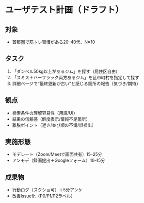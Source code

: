 # ユーザテスト計画（ドラフト）

## 対象

- 首都圏で筋トレ習慣がある20–40代、N=10

## タスク

1. 「ダンベル50kg以上があるジム」を探す（居住区自由）
2. 「スミス＋ハーフラック両方あるジム」を区市町村を指定して探す
3. 詳細ページで“最終更新が古い”と感じる箇所の報告（気づき/期待）

## 観点

- 検索条件の理解容易性（用語/UI）
- 結果の信頼感（鮮度表示/情報不足箇所）
- 離脱ポイント（遅さ/並び順の不満/誤検出）

## 実施形態

- モデレート（Zoom/Meetで画面共有）15–25分
- アンモデ（録画提出＋Googleフォーム）10–15分

## 成果物

- 行動ログ（スクショ可）＋5分アンケ
- 改善Issue化（P0/P1/P2ラベル）
